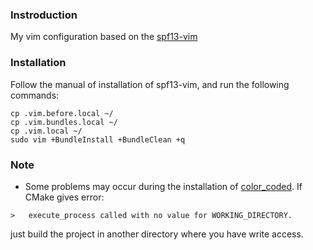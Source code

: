 ### Instroduction

My vim configuration based on the [spf13-vim](https://github.com/spf13/spf13-vim)

### Installation

Follow the manual of installation of spf13-vim, and run the following commands:

```shell
cp .vim.before.local ~/
cp .vim.bundles.local ~/
cp .vim.local ~/
sudo vim +BundleInstall +BundleClean +q
```

### Note

+ Some problems may occur during the installation of [color_coded](https://github.com/jeaye/color_coded).
  If CMake gives error:
```
>   execute_process called with no value for WORKING_DIRECTORY.
```
  just build the project in another directory where you have write access.
